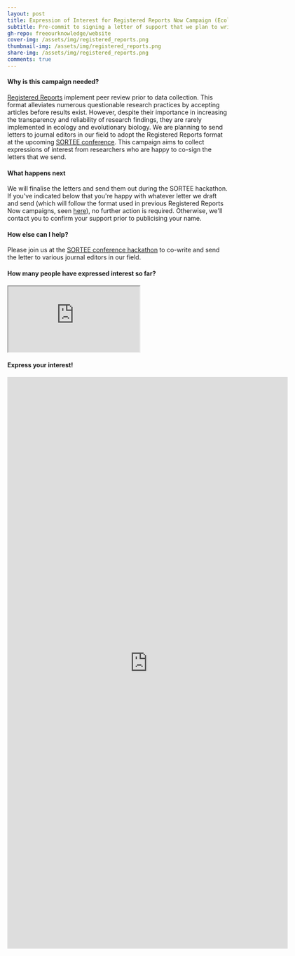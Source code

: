 ```yaml
---
layout: post
title: Expression of Interest for Registered Reports Now Campaign (Ecology and Evolutionary Biology)
subtitle: Pre-commit to signing a letter of support that we plan to write and distribute to editors of Ecology and Evolutionary Biology journals, asking them to adopt the Registered Reports format
gh-repo: freeourknowledge/website
cover-img: /assets/img/registered_reports.png
thumbnail-img: /assets/img/registered_reports.png
share-img: /assets/img/registered_reports.png
comments: true
---
```


#### Why is this campaign needed?
[Registered Reports](https://www.cos.io/initiatives/registered-reports) implement peer review prior to data collection. This format alleviates numerous questionable research practices by accepting articles before results exist. However, despite their importance in increasing the transparency and reliability of research findings, they are rarely implemented in ecology and evolutionary biology. We are planning to send letters to journal editors in our field to adopt the Registered Reports format at the upcoming [SORTEE conference](https://www.sortee.org/events/). This campaign aims to collect expressions of interest from researchers who are happy to co-sign the letters that we send. 

#### What happens next
We will finalise the letters and send them out during the SORTEE hackathon. If you've indicated below that you're happy with whatever letter we draft and send (which will follow the format used in previous Registered Reports Now campaigns, seen [here](https://osf.io/3wct2/wiki/Journal%20Requests/)), no further action is required. Otherwise, we'll contact you to confirm your support prior to publicising your name. 

#### How else can I help?
Please join us at the [SORTEE conference hackathon](https://www.sortee.org/events/) to co-write and send the letter to various journal editors in our field.

#### How many people have expressed interest so far?
<iframe src="https://docs.google.com/spreadsheets/d/e/2PACX-1vTb_QAPp_OknrZER5eiVax9T0IlSIfZ5sz2-gYp4yblpQQqEADqiIplP_gZfCFPXdpnexfDQ9VNnxaA/pubhtml?gid=418682928&amp;single=true&amp;widget=true&amp;headers=false"></iframe>

#### Express your interest!
<iframe src="https://docs.google.com/forms/d/e/1FAIpQLScZWSjdydBjZsf2kv15RYrZeWpzUhFqUoH_YNLiGaJMcxykow/viewform?embedded=true" width="640" height="1305" frameborder="0" marginheight="0" marginwidth="0">Loading…</iframe>


